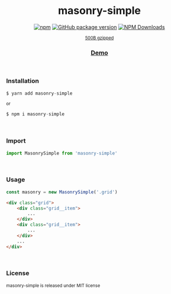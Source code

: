 <div align="center">
<br>

<h1>masonry-simple</h1>

[![npm](https://img.shields.io/npm/v/masonry-simple.svg?colorB=brightgreen)](https://www.npmjs.com/package/masonry-simple)
[![GitHub package version](https://img.shields.io/github/package-json/v/ux-ui-pro/masonry-simple.svg)](https://github.com/ux-ui-pro/masonry-simple)
[![NPM Downloads](https://img.shields.io/npm/dm/masonry-simple.svg?style=flat)](https://www.npmjs.org/package/masonry-simple)

<sup><a href="https://bundlephobia.com/package/masonry-simple">500B gzipped</a></sup>
<h3><a href="https://codepen.io/ux-ui/pen/poxGEqX">Demo</a></h3>

</div>
<br>

### Installation
```javascript
$ yarn add masonry-simple
```
<sup>or</sup>
```javascript
$ npm i masonry-simple
```
<br>

### Import
```javascript
import MasonrySimple from 'masonry-simple'
```
<br>

### Usage
```javascript
const masonry = new MasonrySimple('.grid')
```
```HTML
<div class="grid">
	<div class="grid__item">
		...
	</div>
	<div class="grid__item">
		...
	</div>
	...
</div>
```
<br>

### License
<sup>masonry-simple is released under MIT license</sup>